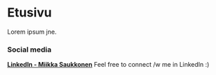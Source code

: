 # Etusivu

Lorem ipsum jne. 

### Social media

**[LinkedIn - Miikka Saukkonen](https://linkedin.com/in/miikkasaukkonen)**
    Feel free to connect /w me in LinkedIn :)


